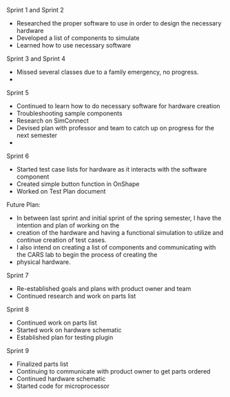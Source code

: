 Sprint 1 and Sprint 2
- Researched the proper software to use in order to design the necessary hardware
- Developed a list of components to simulate
- Learned how to use necessary software

Sprint 3 and Sprint 4
- Missed several classes due to a family emergency, no progress.
- 
Sprint 5
- Continued to learn how to do necessary software for hardware creation
- Troubleshooting sample components
- Research on SimConnect
- Devised plan with professor and team to catch up on progress for the next semester
- 
Sprint 6
- Started test case lists for hardware as it interacts with the software component
- Created simple button function in OnShape
- Worked on Test Plan document

Future Plan:
  - In between last sprint and initial sprint of the spring semester, I have the intention and plan of working on the
  - creation of the hardware and having a functional simulation to utilize and continue creation of test cases.
  - I also intend on creating a list of components and communicating with the CARS lab to begin the process of creating the
  - physical hardware.

Sprint 7
- Re-established goals and plans with product owner and team
- Continued research and work on parts list
  
Sprint 8
- Continued work on parts list
- Started work on hardware schematic
- Established plan for testing plugin
  
Sprint 9
- Finalized parts list
- Continuing to communicate with product owner to get parts ordered
- Continued hardware schematic
- Started code for microprocessor 
